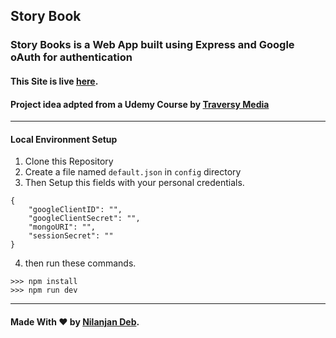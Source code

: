 ## Story Book
### Story Books is a Web App built using Express and Google oAuth for authentication
#### This Site is live [here](https://story--book.herokuapp.com/).
#### Project idea adpted from a Udemy Course by [Traversy Media](https://www.udemy.com/user/brad-traversy/)
---
#### Local Environment Setup
1. Clone this Repository
2. Create a file named `default.json` in `config` directory
3. Then Setup this fields with your personal credentials.
```
{
    "googleClientID": "",
    "googleClientSecret": "",
    "mongoURI": "",
    "sessionSecret": ""
}
```
4. then run these commands.
```
>>> npm install
>>> npm run dev
```

---
#### Made With :heart: by [Nilanjan Deb](https://github.com/nil1729).


